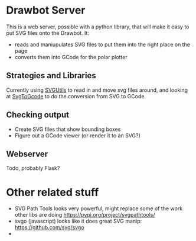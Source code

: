 # Drawbot Server

This is a web server, possible with a python library, that will make it easy
to put SVG files onto the Drawbot. It:
- reads and maniupulates SVG files to put them into the right place on the page
- converts them into GCode for the polar plotter

## Strategies and Libraries

Currently using [SVGUtils](https://svgutils.readthedocs.io/) to read in and move
svg files around, and looking at [SvgToGcode](https://github.com/PadLex/SvgToGcode)
to do the conversion from SVG to GCode.

## Checking output

- Create SVG files that show bounding boxes
- Figure out a GCode viewer (or render it to an SVG?)

## Webserver

Todo, probably Flask?


# Other related stuff
- SVG Path Tools looks very powerful, might replace some of the work other libs are doing https://pypi.org/project/svgpathtools/
- svgo (javascript) looks like it does great SVG manip: https://github.com/svg/svgo
-
